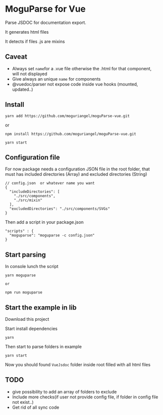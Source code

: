 # MoguParse for Vue


Parse JSDOC for documentation export.

It generates html files

It detects if files .js are mixins

## Caveat

- Always set `name`for a .vue file otherwise the .html for that component, will not displayed
- Give always an unique `name` for components
- @vuedoc/parser not expose code inside vue hooks (mounted, updated..) 


## Install

```
yarn add https://github.com/moguriangel/moguParse-vue.git
```
or 
```
npm install https://github.com/moguriangel/moguParse-vue.git
```
`yarn start`

## Configuration file

For now package needs a configuration JSON file in the root folder, that must has included directories (Array) and excluded directories (String)

```
// config.json  or whatever name you want
{
  "includeDirectories": [
    "./src/components",
    "./src/mixin"
  ],
  "excludedDirectories": "./src/components/SVGs"
}
```

Then add a script in your package.json

```
"scripts" : {
  "moguparse": "moguparse -c config.json"
}
```

## Start parsing

In console lunch the script

```
yarn moguparse

or

npm run moguparse
```

## Start the example in lib
Download this project

Start install dependencies
```
yarn
```

Then start to parse folders in example
```
yarn start
``` 
Now you should found `VueJsdoc` folder inside root filled with all html files

## TODO

- give possibility to add an array of folders to exclude
- Include more checks(if user not provide config file, if folder in config file not exist..)
- Get rid of all sync code